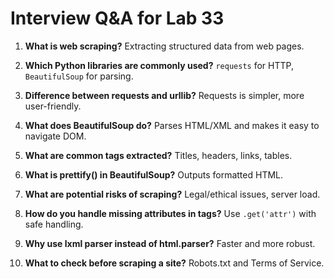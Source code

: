 # Interview Q&A for Lab 33

1. **What is web scraping?**
   Extracting structured data from web pages.

2. **Which Python libraries are commonly used?**
   `requests` for HTTP, `BeautifulSoup` for parsing.

3. **Difference between requests and urllib?**
   Requests is simpler, more user-friendly.

4. **What does BeautifulSoup do?**
   Parses HTML/XML and makes it easy to navigate DOM.

5. **What are common tags extracted?**
   Titles, headers, links, tables.

6. **What is prettify() in BeautifulSoup?**
   Outputs formatted HTML.

7. **What are potential risks of scraping?**
   Legal/ethical issues, server load.

8. **How do you handle missing attributes in tags?**
   Use `.get('attr')` with safe handling.

9. **Why use lxml parser instead of html.parser?**
   Faster and more robust.

10. **What to check before scraping a site?**
   Robots.txt and Terms of Service.
